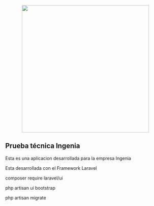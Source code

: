 <p align="center"><img src="https://smhttp-ssl-62978.nexcesscdn.net/wp-content/uploads/2017/12/ingenia-logo.jpg" width="400"></p>

## Prueba técnica Ingenia

Esta es una aplicacion desarrollada para la empresa Ingenia

Esta desarrollada con el Framework Laravel 

composer require laravel/ui

php artisan ui bootstrap

php artisan migrate

